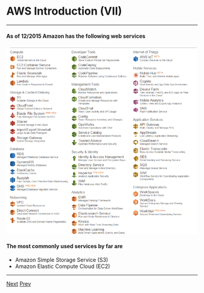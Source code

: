 # AWS Introduction (VII)
***

#### As of 12/2015 Amazon has the following web services
![Alt text](https://github.com/AustinCerny/CSCI582_Presentation4/blob/master/Capture1.PNG)

#### The most commonly used services by far are
* Amazon Simple Storage Service (S3)
* Amazon Elastic Compute Cloud (EC2)


*** 

[Next](https://github.com/AustinCerny/CSCI582_Presentation4/blob/master/slide10.md)
[Prev](https://github.com/AustinCerny/CSCI582_Presentation4/blob/master/slide08.md)
